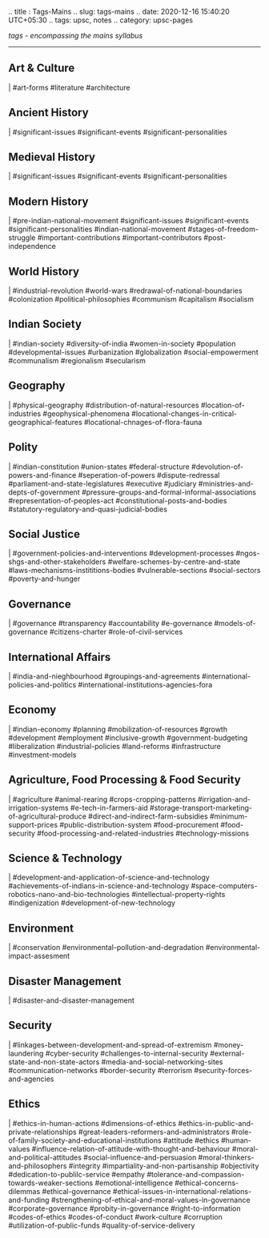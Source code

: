 .. title : Tags-Mains
.. slug: tags-mains
.. date: 2020-12-16 15:40:20 UTC+05:30
.. tags: upsc, notes
.. category: upsc-pages

*tags - encompassing the mains syllabus*
<!-- TEASER_END -->

***

## Art & Culture
| #art-forms #literature #architecture 

## Ancient History
| #significant-issues #significant-events #significant-personalities

## Medieval History
| #significant-issues #significant-events #significant-personalities

## Modern History
| #pre-indian-national-movement #significant-issues #significant-events #significant-personalities #indian-national-movement #stages-of-freedom-struggle #important-contributions #important-contributors #post-independence 

## World History
| #industrial-revolution #world-wars #redrawal-of-national-boundaries #colonization #political-philosophies #communism #capitalism #socialism 

## Indian Society
| #indian-society #diversity-of-india #women-in-society #population #developmental-issues #urbanization #globalization #social-empowerment #communalism #regionalism #secularism 

## Geography
| #physical-geography #distribution-of-natural-resources #location-of-industries #geophysical-phenomena #locational-changes-in-critical-geographical-features #locational-chnages-of-flora-fauna 

## Polity
| #indian-constitution #union-states #federal-structure #devolution-of-powers-and-finance #seperation-of-powers #dispute-redressal #parliament-and-state-legislatures #executive #judiciary #ministries-and-depts-of-government #pressure-groups-and-formal-informal-associations #representation-of-peoples-act #constitutional-posts-and-bodies #statutory-regulatory-and-quasi-judicial-bodies 

## Social Justice
| #government-policies-and-interventions #development-processes #ngos-shgs-and-other-stakeholders #welfare-schemes-by-centre-and-state #laws-mechanisms-instititions-bodies #vulnerable-sections #social-sectors #poverty-and-hunger 

## Governance
| #governance #transparency #accountability #e-governance #models-of-governance #citizens-charter #role-of-civil-services 

## International Affairs
| #india-and-nieghbourhood #groupings-and-agreements #international-policies-and-politics #international-institutions-agencies-fora 

## Economy
| #indian-economy #planning #mobilization-of-resources #growth #development #employment #inclusive-growth #government-budgeting #liberalization #industrial-policies #land-reforms #infrastructure #investment-models

## Agriculture, Food Processing & Food Security
| #agriculture #animal-rearing #crops-cropping-patterns #irrigation-and-irrigation-systems #e-tech-in-farmers-aid #storage-transport-marketing-of-agricultural-produce #direct-and-indirect-farm-subsidies #minimum-support-prices #public-distribution-system #food-procurement #food-security #food-processing-and-related-industries #technology-missions 

## Science & Technology
| #development-and-application-of-science-and-technology #achievements-of-indians-in-science-and-technology #space-computers-robotics-nano-and-bio-technologies #intellectual-property-rights #indigenization #development-of-new-technology

## Environment
| #conservation #environmental-pollution-and-degradation #environmental-impact-assesment 

## Disaster Management
| #disaster-and-disaster-management

## Security
| #linkages-between-development-and-spread-of-extremism #money-laundering #cyber-security #challenges-to-internal-security #external-state-and-non-state-actors #media-and-social-networking-sites #communication-networks #border-security #terrorism #security-forces-and-agencies

## Ethics
| #ethics-in-human-actions #dimensions-of-ethics #ethics-in-public-and-private-relationships #great-leaders-reformers-and-administrators #role-of-family-society-and-educational-institutions #attitude #ethics #human-values #influence-relation-of-attitude-with-thought-and-behaviour #moral-and-political-attitudes #social-influence-and-persuasion #moral-thinkers-and-philosophers #integrity #impartiality-and-non-partisanship #objectivity #dedication-to-publilc-service #empathy #tolerance-and-compassion-towards-weaker-sections #emotional-intelligence #ethical-concerns-dilemmas #ethical-governance #ethical-issues-in-international-relations-and-funding #strengthening-of-ethical-and-moral-values-in-governance #corporate-governance #probity-in-governance #right-to-information #codes-of-ethics #codes-of-conduct #work-culture #corruption #utilization-of-public-funds #quality-of-service-delivery 




